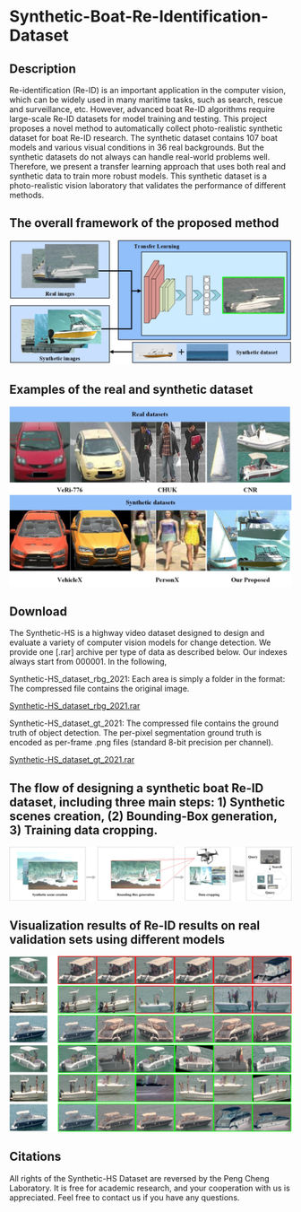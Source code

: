 # Synthetic-Boat-Re-Identification-Dataset


## Description
Re-identification (Re-ID) is an important application in the computer vision, which can be widely used in many
maritime tasks, such as search, rescue and surveillance, etc. However, advanced boat Re-ID algorithms require large-scale
Re-ID datasets for model training and testing. This project proposes a novel method to automatically collect photo-realistic
synthetic dataset for boat Re-ID research. The synthetic dataset contains 107 boat models and various visual conditions in 36
real backgrounds. But the synthetic datasets do not always can handle real-world problems well. Therefore, we present a transfer
learning approach that uses both real and synthetic data to train more robust models. This synthetic dataset is a photo-realistic 
vision laboratory that validates the performance of different methods.

## The overall framework of the proposed method
![image](https://github.com/PC-Lab-Virtual-Reality/Synthetic-Boat-Re-Identification-Dataset/blob/main/Figure/fig1.jpg)

## Examples of the real and synthetic dataset
![image](https://github.com/PC-Lab-Virtual-Reality/Synthetic-Boat-Re-Identification-Dataset/blob/main/Figure/fig2.jpg)


## Download
The Synthetic-HS is a highway video dataset designed to design and evaluate a variety of computer vision models for change detection.
We provide one [.rar] archive per type of data as described below. Our indexes always start from 000001. In the following,

Synthetic-HS_dataset_rbg_2021: Each area is simply a folder in the format: The compressed file contains the original image.

[Synthetic-HS_dataset_rbg_2021.rar](https://drive.google.com/file/d/1hQ4-aFxwLe4PU2GPFasYQ_oZBqV4jmUK/view?usp=sharing)

Synthetic-HS_dataset_gt_2021: The compressed file contains the ground truth of object detection. The per-pixel segmentation ground truth is encoded as per-frame .png files (standard 8-bit precision per channel).

[Synthetic-HS_dataset_gt_2021.rar](https://drive.google.com/file/d/1gEIApEnkggwoG6FLTbRzqGq6jgDRc6Of/view?usp=sharing)

## The flow of designing a synthetic boat Re-ID dataset, including three main steps: 1) Synthetic scenes creation, (2) Bounding-Box generation, 3) Training data cropping.
![image](https://github.com/PC-Lab-Virtual-Reality/Synthetic-Boat-Re-Identification-Dataset/blob/main/Figure/fig4.jpg)

## Visualization results of Re-ID results on real validation sets using different models
![image](https://github.com/PC-Lab-Virtual-Reality/Synthetic-Boat-Re-Identification-Dataset/blob/main/Figure/fig7.jpg)
![image](https://github.com/PC-Lab-Virtual-Reality/Synthetic-Boat-Re-Identification-Dataset/blob/main/Figure/fig8.jpg)

## Citations
All rights of the Synthetic-HS Dataset are reversed by the Peng Cheng Laboratory. It is free for academic research, and your cooperation with us is appreciated. Feel free to contact us if you have any questions.
